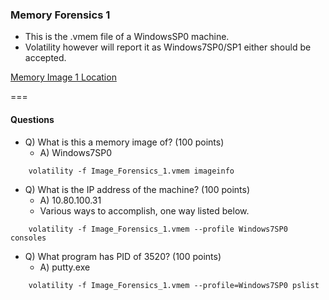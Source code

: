 ### Memory Forensics 1
* This is the .vmem file of a WindowsSP0 machine.
* Volatility however will report it as Windows7SP0/SP1 either should be accepted.

[Memory Image 1 Location](https://drive.google.com/file/d/0B8Tamy_f__H9S3JHZ0RMN25IdjA/view?usp=sharing)

===
####  Questions
* Q) What is this a memory image of? (100 points)
    * A) Windows7SP0
```
    volatility -f Image_Forensics_1.vmem imageinfo
```

* Q) What is the IP address of the machine? (100 points)
    * A) 10.80.100.31
    * Various ways to accomplish, one way listed below.

```
    volatility -f Image_Forensics_1.vmem --profile Windows7SP0 consoles
```

* Q) What program has PID of 3520? (100 points)
    * A) putty.exe
```
    volatility -f Image_Forensics_1.vmem --profile=Windows7SP0 pslist
```


